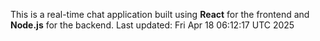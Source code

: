 This is a real-time chat application built using **React** for the frontend and **Node.js** for the backend.
Last updated: Fri Apr 18 06:12:17 UTC 2025

